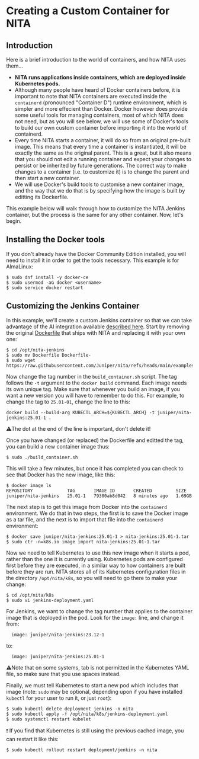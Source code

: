 # Creating a Custom Container for NITA

## Introduction

Here is a brief introduction to the world of containers, and how NITA uses them...

- **NITA runs applications inside containers, which are deployed inside Kubernetes pods.**
- Although many people have heard of Docker containers before, it is important to note that NITA containers are executed inside the `containerd` (pronounced "Container D") runtime environment, which is simpler and more effecient than Docker. Docker however does provide some useful tools for managing containers, most of which NITA does not need, but as you will see below, we will use some of Docker's tools to build our own custom container before importing it into the world of containerd.
- Every time NITA starts a container, it will do so from an original pre-built image. This means that every time a container is instantiated, it will be exactly the same as the original parent. This is a great, but it also means that you should not edit a running container and expect your changes to persist or be inherited by future generations. The correct way to make changes to a container (i.e. to customize it) is to change the parent and then start a new container.
- We will use Docker's build tools to customise a new container image, and the way that we do that is by specifying how the image is built by editting its Dockerfile.

This example below will walk through how to customize the NITA Jenkins container, but the process is the same for any other container.
Now, let's begin.

## Installing the Docker tools

If you don't already have the Docker Community Edition installed, you will need to install it in order to get the tools necessary. This example is for AlmaLinux:

```
$ sudo dnf install -y docker-ce
$ sudo usermod -aG docker <username>
$ sudo service docker restart
```

## Customizing the Jenkins Container

In this example, we'll create a custom Jenkins container so that we can take advantage of the AI integration available [described here](https://github.com/Juniper/nita/blob/main/examples/chatgpt/README.md). Start by removing the original [Dockerfile](https://github.com/Juniper/nita-jenkins/blob/main/Dockerfile) that ships with NITA and replacing it with your own one:

```
$ cd /opt/nita-jenkins
$ sudo mv Dockerfile Dockerfile-
$ sudo wget https://raw.githubusercontent.com/Juniper/nita/refs/heads/main/examples/chatgpt/Dockerfile
```
Now change the tag number in the `build_container.sh` script. The  tag follows the `-t` argument to the `docker build` command. Each image needs its own unique tag. Make sure that whenever you build an image, if you want a new version you will have to remember to do this. For example, to change the tag to `25.01-01`, change the line to this:

```
docker build --build-arg KUBECTL_ARCH=${KUBECTL_ARCH} -t juniper/nita-jenkins:25.01-1 .
```

:warning:The dot at the end of the line is important, don't delete it!

Once you have changed (or replaced) the Dockerfile and editted the tag, you can build a new container image thus:

```
$ sudo ./build_container.sh
```

This will take a few minutes, but once it has completed you can check to see that Docker has the new image, like this:

```
$ docker image ls
REPOSITORY             TAG       IMAGE ID       CREATED         SIZE
juniper/nita-jenkins   25.01-1   79300ab8d042   8 minutes ago   1.69GB
```
The next step is to get this image from Docker into the `containerd` environment. We do that in two steps, the first is to save the Docker image as a tar file, and the next is to import that file into the `containerd` environment:

```
$ docker save juniper/nita-jenkins:25.01-1 > nita-jenkins:25.01-1.tar
$ sudo ctr -n=k8s.io image import nita-jenkins:25.01-1.tar
```

Now we need to tell Kubernetes to use this new image when it starts a pod, rather than the one it is currently using. Kubernetes pods are configured first before they are executed, in a similar way to how containers are built before they are run. NITA stores all of its Kubernetes configuration files in the directory `/opt/nita/k8s`, so you will need to go there to make your change:

```
$ cd /opt/nita/k8s
$ sudo vi jenkins-deployment.yaml
```
For Jenkins, we want to change the tag number that applies to the container image that is deployed in the pod. Look for the `image:` line, and change it from:

```
  image: juniper/nita-jenkins:23.12-1
```
to:
```
  image: juniper/nita-jenkins:25.01-1
```

:warning:Note that on some systems, tab is not permitted in the Kubernetes YAML file, so make sure that you use spaces instead.

Finally, we must tell Kubernetes to start a new pod which includes that image (note: `sudo` may be optional, depending upon if you have installed `kubectl` for your user to run it, or just `root`):

```
$ sudo kubectl delete deployment jenkins -n nita
$ sudo kubectl apply -f /opt/nita/k8s/jenkins-deployment.yaml
$ sudo systemctl restart kubelet
```
:exclamation: If you find that Kubernetes is still using the previous cached image, you can restart it like this:

```
$ sudo kubectl rollout restart deployment/jenkins -n nita
```

